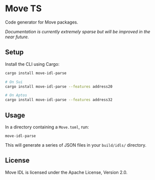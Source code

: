 # Move TS

Code generator for Move packages.

_Documentation is currently extremely sparse but will be improved in the near future._

## Setup

Install the CLI using Cargo:

```bash
cargo install move-idl-parse

# On Sui
cargo install move-idl-parse --features address20

# On Aptos
cargo install move-idl-parse --features address32
```

## Usage

In a directory containing a `Move.toml`, run:

```
move-idl-parse
```

This will generate a series of JSON files in your `build/idls/` directory.

## License

Move IDL is licensed under the Apache License, Version 2.0.
